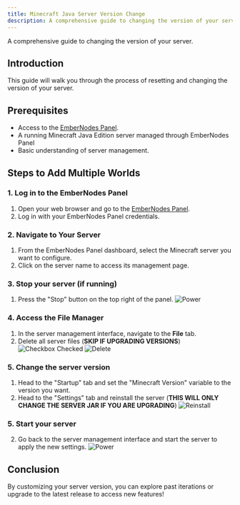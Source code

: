 ```yaml
---
title: Minecraft Java Server Version Change
description: A comprehensive guide to changing the version of your server.
---
```


A comprehensive guide to changing the version of your server.

## Introduction

This guide will walk you through the process of resetting and changing the version of your server.

## Prerequisites

- Access to the [EmberNodes Panel](https://panel.embernodes.com).
- A running Minecraft Java Edition server managed through EmberNodes Panel
- Basic understanding of server management.

## Steps to Add Multiple Worlds

### 1. Log in to the EmberNodes Panel

1. Open your web browser and go to the [EmberNodes Panel](https://panel.embernodes.com).
2. Log in with your EmberNodes Panel credentials.

### 2. Navigate to Your Server

1. From the EmberNodes Panel dashboard, select the Minecraft server you want to configure.
2. Click on the server name to access its management page.

### 3. Stop your server (if running)

1. Press the "Stop" button on the top right of the panel.
   ![Power](/assets/actions/power/stop.png)

### 4. Access the File Manager

1. In the server management interface, navigate to the **File** tab.
2. Delete all server files (**SKIP IF UPGRADING VERSIONS**)
   ![Checkbox Checked](/assets/tutorials/filemanager-checkbox-checked.png)
   ![Delete](/assets/tutorials/filemanager-delete.png)

### 5. Change the server version

1. Head to the "Startup" tab and set the "Minecraft Version" variable to the version you want.
2. Head to the "Settings" tab and reinstall the server (**THIS WILL ONLY CHANGE THE SERVER JAR IF YOU ARE UPGRADING**)
   ![Reinstall](/assets/tutorials/settings-reinstall.png)

### 5. Start your server

2. Go back to the server management interface and start the server to apply the new settings.
   ![Power](/assets/actions/power/start.png)

## Conclusion

By customizing your server version, you can explore past iterations or upgrade to the latest release to access new features!